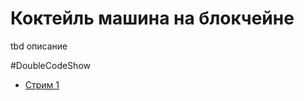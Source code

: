 # Коктейль машина на блокчейне

tbd описание

#DoubleCodeShow

- [Стрим 1](https://www.youtube.com/watch?v=39gBRfqTo3w)


